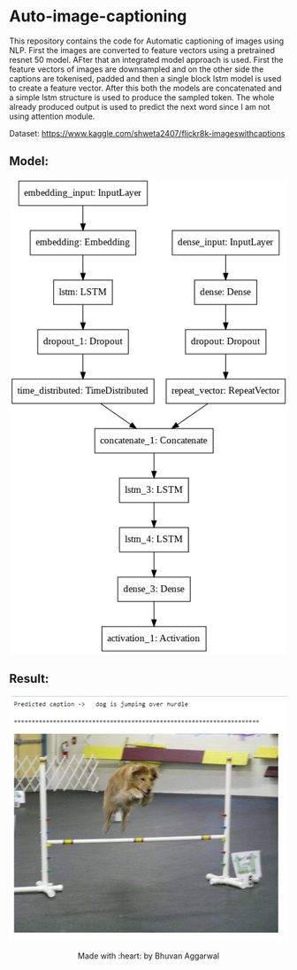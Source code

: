 # Auto-image-captioning

This repository contains the code for Automatic captioning of images using NLP. First the images are converted to feature vectors using a pretrained resnet 50 model. AFter that an integrated model approach is used. First the feature vectors of images are downsampled and on the other side the captions are tokenised, padded and then a single block lstm model is used to create a feature vector. After this both the models are concatenated and a simple lstm structure is used to produce the sampled token. The whole already produced output is used to predict the next word since I am not using attention module.

Dataset: https://www.kaggle.com/shweta2407/flickr8k-imageswithcaptions

## Model:

<img src='model.png'>

## Result:

<img src=' result.png'>

<p align=center>Made with :heart: by Bhuvan Aggarwal</p>
